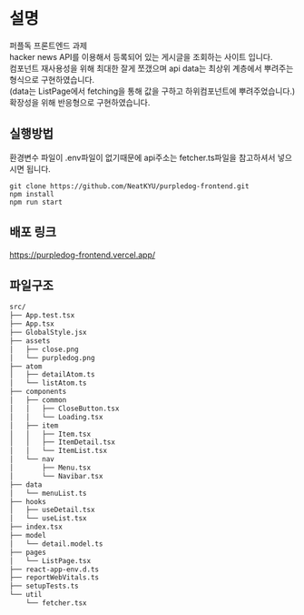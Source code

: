 # 설명
퍼플독 프론트엔드 과제 <br/>
hacker news API를 이용해서 등록되어 있는 게시글을 조회하는 사이트 입니다. <br/>
컴포넌트 재사용성을 위해 최대한 잘게 쪼갰으며 api data는 최상위 계층에서 뿌려주는 형식으로 구현하였습니다. <br/>
(data는 ListPage에서 fetching을 통해 값을 구하고 하위컴포넌트에 뿌려주었습니다.) <br/>
확장성을 위해 반응형으로 구현하였습니다.


## 실행방법
환경변수 파일이 .env파일이 없기때문에 api주소는 fetcher.ts파일을 참고하셔서 넣으시면 됩니다.
```
git clone https://github.com/NeatKYU/purpledog-frontend.git
npm install
npm run start
```

## 배포 링크
https://purpledog-frontend.vercel.app/

## 파일구조
```bash
src/
├── App.test.tsx
├── App.tsx
├── GlobalStyle.jsx
├── assets
│   ├── close.png
│   └── purpledog.png
├── atom
│   ├── detailAtom.ts
│   └── listAtom.ts
├── components
│   ├── common
│   │   ├── CloseButton.tsx
│   │   └── Loading.tsx
│   ├── item
│   │   ├── Item.tsx
│   │   ├── ItemDetail.tsx
│   │   └── ItemList.tsx
│   └── nav
│       ├── Menu.tsx
│       └── Navibar.tsx
├── data
│   └── menuList.ts
├── hooks
│   ├── useDetail.tsx
│   └── useList.tsx
├── index.tsx
├── model
│   └── detail.model.ts
├── pages
│   └── ListPage.tsx
├── react-app-env.d.ts
├── reportWebVitals.ts
├── setupTests.ts
└── util
    └── fetcher.tsx
```


